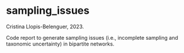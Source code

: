 # sampling_issues

Cristina Llopis-Belenguer, 2023.

Code report to generate sampling issues (i.e., incomplete sampling and taxonomic uncertainty) in bipartite networks.
